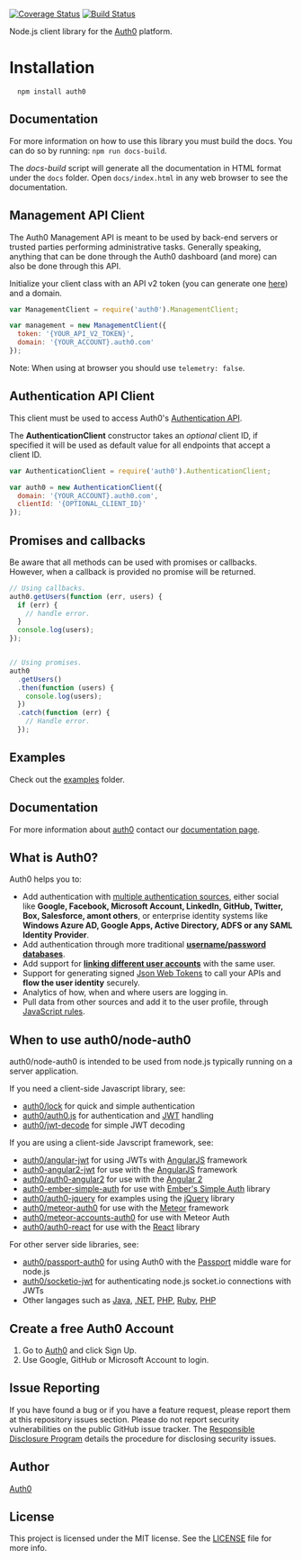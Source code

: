 [![Coverage Status](https://coveralls.io/repos/github/auth0/node-auth0/badge.svg?branch=master)](https://coveralls.io/github/auth0/node-auth0?branch=master) [![Build Status](https://travis-ci.org/auth0/node-auth0.svg)](https://travis-ci.org/auth0/node-auth0)

Node.js client library for the [Auth0](https://auth0.com) platform.

# Installation

~~~
  npm install auth0
~~~

## Documentation
For more information on how to use this library you must build the docs. You can do so by running: `npm run docs-build`.

The *docs-build* script will generate all the documentation in HTML format under the `docs` folder. Open `docs/index.html` in any web browser to see the documentation.

## Management API Client
The Auth0 Management API is meant to be used by back-end servers or trusted parties performing administrative tasks. Generally speaking, anything that can be done through the Auth0 dashboard (and more) can also be done through this API.


Initialize your client class with an API v2 token (you can generate one [here](https://auth0.com/docs/apiv2)) and a domain.

~~~js
var ManagementClient = require('auth0').ManagementClient;

var management = new ManagementClient({
  token: '{YOUR_API_V2_TOKEN}',
  domain: '{YOUR_ACCOUNT}.auth0.com'
});
~~~

Note: When using at browser you should use `telemetry: false`.

## Authentication API Client
This client must be used to access Auth0's [Authentication API](https://auth0.com/docs/auth-api).

The **AuthenticationClient** constructor takes an *optional* client ID, if specified it will be used as default value for all endpoints that accept a client ID.

~~~js
var AuthenticationClient = require('auth0').AuthenticationClient;

var auth0 = new AuthenticationClient({
  domain: '{YOUR_ACCOUNT}.auth0.com',
  clientId: '{OPTIONAL_CLIENT_ID}'
});
~~~

## Promises and callbacks

Be aware that all methods can be used with promises or callbacks. However, when a callback is provided no promise will be returned.

~~~js
// Using callbacks.
auth0.getUsers(function (err, users) {
  if (err) {
    // handle error.
  }
  console.log(users);
});


// Using promises.
auth0
  .getUsers()
  .then(function (users) {
    console.log(users);
  })
  .catch(function (err) {
    // Handle error.
  });
~~~


## Examples

Check out the [examples](examples/) folder.

## Documentation

For more information about [auth0](http://auth0.com) contact our [documentation page](http://docs.auth0.com/).

## What is Auth0?

Auth0 helps you to:

* Add authentication with [multiple authentication sources](https://docs.auth0.com/identityproviders), either social like **Google, Facebook, Microsoft Account, LinkedIn, GitHub, Twitter, Box, Salesforce, amont others**, or enterprise identity systems like **Windows Azure AD, Google Apps, Active Directory, ADFS or any SAML Identity Provider**.
* Add authentication through more traditional **[username/password databases](https://docs.auth0.com/mysql-connection-tutorial)**.
* Add support for **[linking different user accounts](https://docs.auth0.com/link-accounts)** with the same user.
* Support for generating signed [Json Web Tokens](https://docs.auth0.com/jwt) to call your APIs and **flow the user identity** securely.
* Analytics of how, when and where users are logging in.
* Pull data from other sources and add it to the user profile, through [JavaScript rules](https://docs.auth0.com/rules).

## When to use auth0/node-auth0

auth0/node-auth0 is intended to be used from node.js typically running on a server application.

If you need a client-side Javascript library, see:
* [auth0/lock](https://github.com/auth0/lock) for quick and simple authentication
* [auth0/auth0.js](https://github.com/auth0/auth0.js) for authentication and [JWT](http://openid.net/specs/draft-jones-json-web-token-07.html) handling
* [auth0/jwt-decode](https://github.com/auth0/jwt-decode) for simple JWT decoding 

If you are using a client-side Javscript framework, see:
* [auth0/angular-jwt](https://github.com/auth0/angular-jwt) for using JWTs with [AngularJS](https://angularjs.org/) framework
* [auth0-angular2-jwt](https://github.com/auth0/angular2-jwt) for use with the [AngularJS](https://angularjs.org/) framework
* [auth0/auth0-angular2](https://github.com/auth0/auth0-angular2) for use with the [Angular 2](https://angular.io/)
* [auth0-ember-simple-auth](https://github.com/auth0/auth0-ember-simple-auth) for use with [Ember's Simple Auth](https://github.com/simplabs/ember-simple-auth) library
* [auth0/auth0-jquery](https://github.com/auth0/auth0-jquery) for examples using the [jQuery](https://jquery.com/) library
* [auth0/meteor-auth0](https://github.com/auth0/meteor-auth0) for use with the [Meteor](https://www.meteor.com/) framework
* [auth0/meteor-accounts-auth0](https://github.com/auth0/meteor-accounts-auth0) for use with Meteor Auth
* [auth0/auth0-react](https://github.com/auth0/auth0-react) for use with the [React](https://facebook.github.io/react/) library

For other server side libraries, see:
* [auth0/passport-auth0](https://github.com/auth0/passport-auth0) for using Auth0 with the [Passport](http://passportjs.org/) middle ware for node.js
* [auth0/socketio-jwt](https://github.com/auth0/socketio-jwt) for authenticating node.js socket.io connections with JWTs
* Other langages such as [Java](auth0/auth0-java), [.NET](https://github.com/auth0/auth0.net), [PHP](https://github.com/auth0/auth0-PHP), [Ruby](https://github.com/auth0/ruby-auth0), [PHP](https://github.com/auth0/auth0-PHP)

## Create a free Auth0 Account

1. Go to [Auth0](https://auth0.com) and click Sign Up.
2. Use Google, GitHub or Microsoft Account to login.

## Issue Reporting

If you have found a bug or if you have a feature request, please report them at this repository issues section. Please do not report security vulnerabilities on the public GitHub issue tracker. The [Responsible Disclosure Program](https://auth0.com/whitehat) details the procedure for disclosing security issues.

## Author

[Auth0](auth0.com)

## License

This project is licensed under the MIT license. See the [LICENSE](LICENSE) file for more info.
